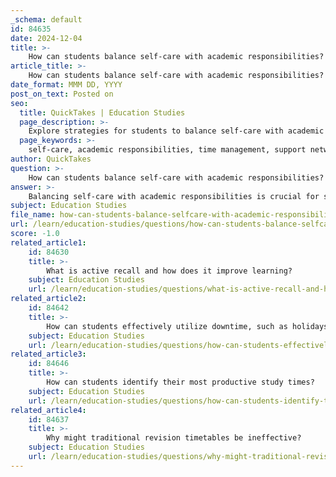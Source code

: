 ```yaml
---
_schema: default
id: 84635
date: 2024-12-04
title: >-
    How can students balance self-care with academic responsibilities?
article_title: >-
    How can students balance self-care with academic responsibilities?
date_format: MMM DD, YYYY
post_on_text: Posted on
seo:
  title: QuickTakes | Education Studies
  page_description: >-
    Explore strategies for students to balance self-care with academic responsibilities, including time management, building support networks, and practicing mindfulness.
  page_keywords: >-
    self-care, academic responsibilities, time management, support network, realistic goals, routine, breaks, mindfulness, student well-being, stress management
author: QuickTakes
question: >-
    How can students balance self-care with academic responsibilities?
answer: >-
    Balancing self-care with academic responsibilities is crucial for students to maintain their overall well-being and academic success. Here are several strategies that can help students achieve this balance:\n\n1. **Prioritize Self-Care**: Recognizing the importance of self-care is the first step. This includes engaging in activities that promote physical, mental, and emotional well-being, such as exercise, adequate sleep, and healthy eating. Students should find what types of self-care work best for them, whether it's taking walks, reading, or spending time with friends.\n\n2. **Effective Time Management**: Implementing time management strategies can help students create a structured daily schedule. This structure allows for dedicated time for both academic work and self-care activities. Techniques such as time blocking, breaking tasks into manageable chunks, and using planners can enhance productivity and reduce stress.\n\n3. **Set Realistic Goals**: Establishing achievable goals can prevent students from feeling overwhelmed. By setting realistic expectations for their academic workload and personal life, students can create a balanced approach that allows for personal growth without the pressure of unattainable standards.\n\n4. **Build a Support Network**: Having a support system is essential. Students should connect with peers, family, or mentors who can provide encouragement and assistance. This network can help students navigate the challenges of balancing school and personal life.\n\n5. **Take Breaks**: Regular breaks during study sessions are vital for maintaining focus and preventing burnout. Even short breaks for self-care activities, such as mindfulness exercises or a quick walk, can significantly improve concentration and productivity.\n\n6. **Establish a Routine**: Creating a consistent daily routine can help students manage their time effectively. A routine that includes time for studying, self-care, and social interactions can lead to a more balanced lifestyle.\n\n7. **Utilize Downtime**: Students should make the most of their downtime by engaging in self-care activities. This could include reading for pleasure, practicing hobbies, or simply relaxing, which can recharge their mental energy.\n\n8. **Practice Mindfulness**: Incorporating mindfulness techniques, such as deep breathing or meditation, can help students manage stress and improve their focus during study sessions.\n\nBy integrating these strategies into their daily lives, students can create a healthier balance between their academic responsibilities and self-care, ultimately leading to improved well-being and academic performance.
subject: Education Studies
file_name: how-can-students-balance-selfcare-with-academic-responsibilities.md
url: /learn/education-studies/questions/how-can-students-balance-selfcare-with-academic-responsibilities
score: -1.0
related_article1:
    id: 84630
    title: >-
        What is active recall and how does it improve learning?
    subject: Education Studies
    url: /learn/education-studies/questions/what-is-active-recall-and-how-does-it-improve-learning
related_article2:
    id: 84642
    title: >-
        How can students effectively utilize downtime, such as holidays, for studying?
    subject: Education Studies
    url: /learn/education-studies/questions/how-can-students-effectively-utilize-downtime-such-as-holidays-for-studying
related_article3:
    id: 84646
    title: >-
        How can students identify their most productive study times?
    subject: Education Studies
    url: /learn/education-studies/questions/how-can-students-identify-their-most-productive-study-times
related_article4:
    id: 84637
    title: >-
        Why might traditional revision timetables be ineffective?
    subject: Education Studies
    url: /learn/education-studies/questions/why-might-traditional-revision-timetables-be-ineffective
---
```


&nbsp;